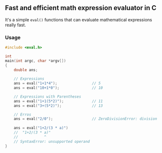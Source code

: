 ## Fast and efficient math expression evaluator in C

It's a simple `eval()` functions that can evaluate mathematical expressions really fast. 

### Usage
```c
#include <eval.h>

int
main(int argc, char *argv[])
{
    double ans;
    
    // Expressions
    ans = eval("1+1*4");                // 5
    ans = eval("10+1*0");               // 10

    // Expressions with Parentheses
    ans = eval("1+1(5*2)");             // 11
    ans = eval("3+(5*2)");              // 13

    // Erros
    ans = eval("2/0");                  // ZeroDivisionError: division by zero
    
    ans = eval("1+2/(3 * a)")
    //  "1+2/(3 * a)"
    //            ^
    // SyntaxError: unsupported operand           
}

```
